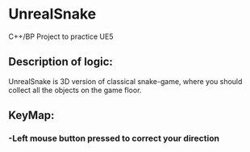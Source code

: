 # UnrealSnake
C++/BP Project to practice UE5

## Description of logic:

UnrealSnake is 3D version of classical snake-game, 
where you should collect all the objects on the game floor.

## KeyMap:
### -Left mouse button pressed to correct your direction
